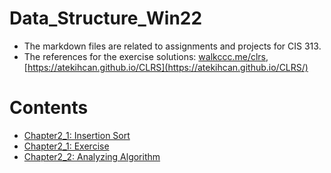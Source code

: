 # Data_Structure_Win22

- The markdown files are related to assignments and projects for CIS 313.
- The references for the exercise solutions: [walkccc.me/clrs](https://walkccc-me.translate.goog/CLRS/?_x_tr_sl=en&_x_tr_tl=ko&_x_tr_hl=en-US&_x_tr_pto=op,sc), [https://atekihcan.github.io/CLRS](https://atekihcan.github.io/CLRS/)

# Contents
- [Chapter2_1: Insertion Sort](https://github.com/hksung/Data_Structure_Win22/blob/main/Chapter2-1.md)
- [Chapter2_1: Exercise](https://github.com/hksung/Data_Structure_Win22/blob/main/Chapter2-1_ex.md)
- [Chapter2_2: Analyzing Algorithm](https://github.com/hksung/Data_Structure_Win22/blob/main/Chapter2-2.md)
